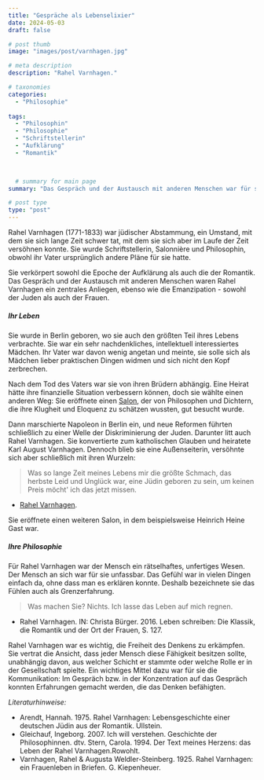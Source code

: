 ```yaml
---
title: "Gespräche als Lebenselixier"
date: 2024-05-03
draft: false

# post thumb
image: "images/post/varnhagen.jpg"

# meta description
description: "Rahel Varnhagen."

# taxonomies
categories:
  - "Philosophie"
  
tags:
  - "Philosophin"
  - "Philosophie"
  - "Schriftstellerin"
  - "Aufklärung"
  - "Romantik"


  
  # summary for main page
summary: "Das Gespräch und der Austausch mit anderen Menschen war für sie ein wichtiger Bereich ihrer eigenen philosophischen Erfahrung - über die Schriftstellerin und Philosophin Rahel Varnhagen (1771-1833)."

# post type
type: "post"
---
```


Rahel Varnhagen (1771-1833) war jüdischer Abstammung, ein Umstand, mit dem sie sich lange Zeit schwer tat, mit dem sie sich aber im Laufe der Zeit versöhnen konnte. Sie wurde Schriftstellerin, Salonnière und Philosophin, obwohl ihr Vater ursprünglich andere Pläne für sie hatte.

Sie verkörpert sowohl die Epoche der Aufklärung als auch die der Romantik. Das Gespräch und der Austausch mit anderen Menschen waren Rahel Varnhagen ein zentrales Anliegen, ebenso wie die Emanzipation - sowohl der Juden als auch der Frauen.

##### Ihr Leben

Sie wurde in Berlin geboren, wo sie auch den größten Teil ihres Lebens verbrachte. Sie war ein sehr nachdenkliches, intellektuell interessiertes Mädchen. Ihr Vater war davon wenig angetan und meinte, sie solle sich als Mädchen lieber praktischen Dingen widmen und sich nicht den Kopf zerbrechen. 

Nach dem Tod des Vaters war sie von ihren Brüdern abhängig. Eine Heirat hätte ihre finanzielle Situation verbessern können, doch sie wählte einen anderen Weg: Sie eröffnete einen [Salon](https://www.deutschlandfunk.de/vor-250-jahren-geboren-rahel-varnhagen-lichtgestalt-der-100.html), der von Philosophen und Dichtern, die ihre Klugheit und Eloquenz zu schätzen wussten, gut besucht wurde.

Dann marschierte Napoleon in Berlin ein, und neue Reformen führten schließlich zu einer Welle der Diskriminierung der Juden. Darunter litt auch Rahel Varnhagen. Sie konvertierte zum katholischen Glauben und heiratete Karl August Varnhagen. Dennoch blieb sie eine Außenseiterin, versöhnte sich aber schließlich mit ihren Wurzeln:

>Was so lange Zeit meines Lebens mir die größte Schmach, das herbste Leid und Unglück war, eine Jüdin geboren zu sein, um keinen Preis möcht' ich das jetzt missen.

- [Rahel Varnhagen](https://www.deutschlandfunkkultur.de/zum-250-geburtstag-von-rahel-varnhagen-die-deutsch-100.html).

Sie eröffnete einen weiteren Salon, in dem beispielsweise Heinrich Heine Gast war.

##### Ihre Philosophie

Für Rahel Varnhagen war der Mensch ein rätselhaftes, unfertiges Wesen. Der Mensch an sich war für sie unfassbar. Das Gefühl war in vielen Dingen einfach da, ohne dass man es erklären konnte. Deshalb bezeichnete sie das Fühlen auch als Grenzerfahrung.

>Was machen Sie? Nichts. Ich lasse das Leben auf mich regnen.

- Rahel Varnhagen. IN: Christa Bürger. 2016. Leben schreiben: Die Klassik, die Romantik und der Ort der Frauen, S. 127.

Rahel Varnhagen war es wichtig, die Freiheit des Denkens zu erkämpfen. Sie vertrat die Ansicht, dass jeder Mensch diese Fähigkeit besitzen sollte, unabhängig davon, aus welcher Schicht er stammte oder welche Rolle er in der Gesellschaft spielte. Ein wichtiges Mittel dazu war für sie die Kommunikation: Im Gespräch bzw. in der Konzentration auf das Gespräch konnten Erfahrungen gemacht werden, die das Denken befähigten. 


 


*Literaturhinweise:*
- Arendt, Hannah. 1975. Rahel Varnhagen: Lebensgeschichte einer deutschen Jüdin aus der Romantik. Ullstein.
- Gleichauf, Ingeborg. 2007. Ich will verstehen. Geschichte der Philosophinnen. dtv.
Stern, Carola. 1994. Der Text meines Herzens: das Leben der Rahel Varnhagen.Rowohlt.
- Varnhagen, Rahel & Augusta Weldler-Steinberg. 1925. Rahel Varnhagen: ein Frauenleben in Briefen. G. Kiepenheuer.

